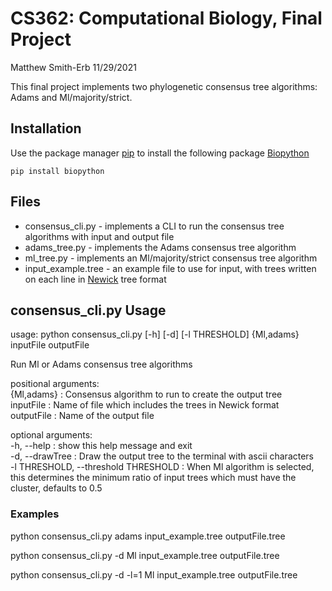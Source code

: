 # CS362: Computational Biology, Final Project
Matthew Smith-Erb
11/29/2021

This final project implements two phylogenetic consensus tree algorithms: Adams and Ml/majority/strict.

## Installation
Use the package manager [pip](https://pip.pypa.io/en/stable/) to install the following package [Biopython](https://biopython.org/)

    pip install biopython

## Files

 - consensus_cli.py - implements a CLI to run the consensus tree algorithms with input and output file
 - adams_tree.py - implements the Adams consensus tree algorithm
 - ml_tree.py - implements an Ml/majority/strict consensus tree algorithm
 - input_example.tree - an example file to use for input, with trees written on each line in [Newick](https://en.wikipedia.org/wiki/Newick_format) tree format

## consensus_cli.py Usage
usage: python consensus_cli.py [-h] [-d] [-l THRESHOLD] {Ml,adams} inputFile outputFile

Run Ml or Adams consensus tree algorithms

positional arguments:  
  {Ml,adams} : Consensus algorithm to run to create the output tree  
  inputFile : Name of file which includes the trees in Newick format  
  outputFile : Name of the output file  

optional arguments:  
  -h, --help : show this help message and exit  
  -d, --drawTree : Draw the output tree to the terminal with ascii characters  
  -l THRESHOLD, --threshold THRESHOLD : When Ml algorithm is selected, this determines the minimum ratio of input trees which must have the cluster, defaults to 0.5  

### Examples
python consensus_cli.py  adams input_example.tree outputFile.tree

python consensus_cli.py -d Ml input_example.tree outputFile.tree

python consensus_cli.py -d -l=1 Ml input_example.tree outputFile.tree
